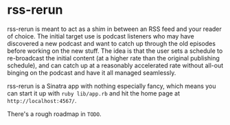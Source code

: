 rss-rerun
=========
rss-rerun is meant to act as a shim in between an RSS feed and your reader of choice. The initial target use is podcast listeners who may have discovered a new podcast and want to catch up through the old episodes before working on the new stuff. The idea is that the user sets a schedule to re-broadcast the initial content (at a higher rate than the original publishing schedule), and can catch up at a reasonably accelerated rate without all-out binging on the podcast and have it all managed seamlessly.

rss-rerun is a Sinatra app with nothing especially fancy, which means you can start it up with `ruby lib/app.rb` and hit the home page at `http://localhost:4567/`.

There's a rough roadmap in `TODO`.
